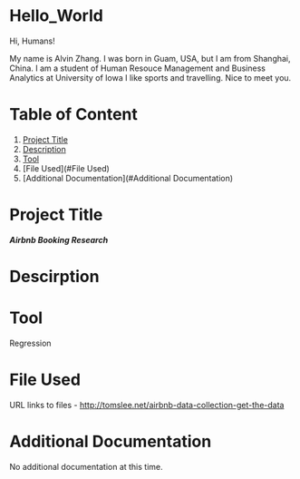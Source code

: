 # Hello_World

Hi, Humans!

My name is Alvin Zhang. I was born in Guam, USA, but I am from Shanghai, China. 
I am a student of Human Resouce Management and Business Analytics at University of Iowa
I like sports and travelling. 
Nice to meet you.

# **Table of Content**
1. [Project Title](#Project-Title) 
2. [Description](#Description)
3. [Tool](#Tool)
4. [File Used](#File Used)
5. [Additional Documentation](#Additional Documentation)


# Project Title
***Airbnb Booking Research***

# Descirption

# Tool
Regression 
# File Used
URL links to files - http://tomslee.net/airbnb-data-collection-get-the-data
# Additional Documentation
No additional documentation at this time.
